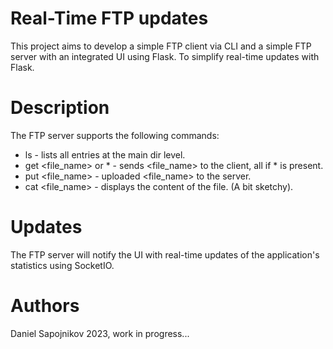 # Real-Time FTP updates
This project aims to develop a simple FTP client via CLI and a simple FTP server with an integrated UI using Flask.
To simplify real-time updates with Flask.

# Description
The FTP server supports the following commands:
  * ls - lists all entries at the main dir level.
  * get <file_name> or * - sends <file_name> to the client, all if * is present.
  * put <file_name> - uploaded <file_name> to the server.
  * cat <file_name> - displays the content of the file. (A bit sketchy).

# Updates
The FTP server will notify the UI with real-time updates of the application's statistics using SocketIO.

# Authors
Daniel Sapojnikov 2023, work in progress...
